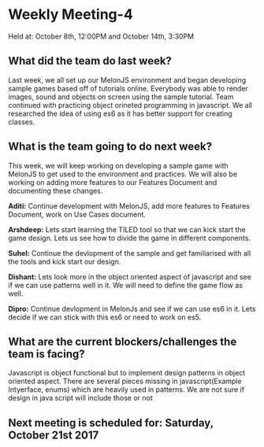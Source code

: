 
# Weekly Meeting-4
Held at: October 8th, 12:00PM and October 14th, 3:30PM

## What did the team do last week?
Last week, we all set up our MelonJS environment and began developing sample games based off of tutorials online. Everybody was able to render images, sound and objects on screen using the sample tutorial. Team continued with practicing object orineted programming in javascript. We all researched the idea of using es6 as it has better support for creating classes.
## What is the team going to do next week?
This week, we will keep working on developing a sample game with MelonJS to get used to the environment and practices. We will also be working on adding more features to our Features Document and documenting these changes.

**Aditi:**  Continue development with MelonJS, add more features to Features Document, work on Use Cases document.

**Arshdeep:** Lets start learning the TILED tool so that we can kick start the game design. Lets us see how to divide the game in different components. 

**Suhel:** Continue the devlopment of the sample and get familiarised with all the tools and kick start our design.

**Dishant:** Lets look more in the object oriented aspect of javascript and see if we can use patterns well in it. We will need to define the game flow as well.

**Dipro:**  Continue devlopment in MelonJs and see if we can use es6 in it. Lets decide if we can stick with this es6 or need to work on es5.

## What are the current blockers/challenges the team is facing?
Javascript is object functional but to implement design patterns in object oriented aspect. There are several pieces missing in javascript(Example Intyerface, enums) which are heavily used in patterns. We are not sure if design in java script will include those or not 

## Next meeting is scheduled for: Saturday, October 21st 2017
